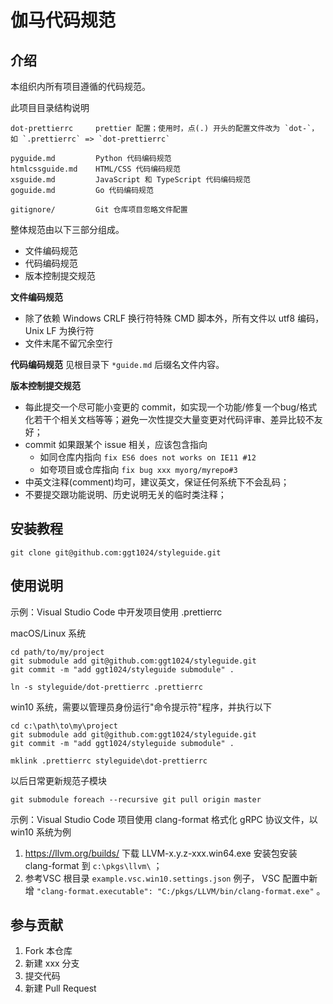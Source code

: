 # 伽马代码规范

## 介绍

本组织内所有项目遵循的代码规范。

此项目目录结构说明

    dot-prettierrc     prettier 配置；使用时，点(.) 开头的配置文件改为 `dot-`，如 `.prettierrc` => `dot-prettierrc`

    pyguide.md         Python 代码编码规范
    htmlcssguide.md    HTML/CSS 代码编码规范
    xsguide.md         JavaScript 和 TypeScript 代码编码规范
    goguide.md         Go 代码编码规范

    gitignore/         Git 仓库项目忽略文件配置


整体规范由以下三部分组成。
 - 文件编码规范
 - 代码编码规范
 - 版本控制提交规范


**文件编码规范**
- 除了依赖 Windows CRLF 换行符特殊 CMD 脚本外，所有文件以 utf8 编码，Unix LF 为换行符
- 文件末尾不留冗余空行


**代码编码规范**
见根目录下 `*guide.md` 后缀名文件内容。


**版本控制提交规范**

- 每此提交一个尽可能小变更的 commit，如实现一个功能/修复一个bug/格式化若干个相关文档等等；避免一次性提交大量变更对代码评审、差异比较不友好；
- commit 如果跟某个 issue 相关，应该包含指向
  - 如同仓库内指向 `fix ES6 does not works on IE11 #12`
  - 如夸项目或仓库指向 `fix bug xxx myorg/myrepo#3` 
- 中英文注释(comment)均可，建议英文，保证任何系统下不会乱码；
- 不要提交跟功能说明、历史说明无关的临时类注释；

## 安装教程

    git clone git@github.com:ggt1024/styleguide.git 


## 使用说明

示例：Visual Studio Code 中开发项目使用 .prettierrc

macOS/Linux 系统

    cd path/to/my/project
    git submodule add git@github.com:ggt1024/styleguide.git
    git commit -m "add ggt1024/styleguide submodule" .
        
    ln -s styleguide/dot-prettierrc .prettierrc


win10 系统，需要以管理员身份运行"命令提示符"程序，并执行以下

    cd c:\path\to\my\project
    git submodule add git@github.com:ggt1024/styleguide.git
    git commit -m "add ggt1024/styleguide submodule" .

    mklink .prettierrc styleguide\dot-prettierrc


以后日常更新规范子模块

    git submodule foreach --recursive git pull origin master


示例：Visual Studio Code 项目使用 clang-format 格式化 gRPC 协议文件，以 win10 系统为例
1. https://llvm.org/builds/ 下载 LLVM-x.y.z-xxx.win64.exe 安装包安装 clang-format 到 `c:\pkgs\llvm\` ；
2. 参考VSC 根目录 `example.vsc.win10.settings.json` 例子， VSC 配置中新增 `"clang-format.executable": "C:/pkgs/LLVM/bin/clang-format.exe"` 。


## 参与贡献

1.  Fork 本仓库
2.  新建 xxx 分支
3.  提交代码
4.  新建 Pull Request

